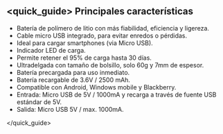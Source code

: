 ## <quick_guide> Principales características

* Batería de polímero de litio con más fiabilidad, eficiencia y ligereza.
* Cable micro USB integrado, para evitar enredos o pérdidas.
* Ideal para cargar smartphones (via Micro USB).
* Indicador LED de carga.
* Permite retener el 95% de carga hasta 30 dí­as.
* Ultradelgada con tamaño de bolsillo, solo 60g y 7mm de espesor.
* Baterí­a precargada para uso inmediato.
* Batería recargable de 3.6V / 2500 mAh.
* Compatible con Android, Windows mobile y Blackberry.
* Entrada: Micro USB de 5V / 1000mA y recarga a través de fuente USB estándar de 5V.
* Salida: Micro USB 5V / max. 1000mA.

</quick_guide>
